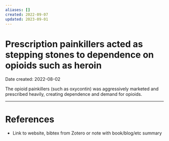 ```yaml
---
aliases: []
created: 2022-09-07
updated: 2023-09-01
---
```


# Prescription painkillers acted as stepping stones to dependence on opioids such as heroin
Date created: 2022-08-02

The opioid painkillers (such as oxycontin) was aggressively marketed and prescribed heavily, creating dependence and demand for opioids.

---
# References
* Link to website, bibtex from Zotero or note with book/blog/etc summary